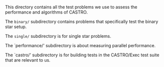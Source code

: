 This directory contains all the test problems we use to assess the performance and algorithms of CASTRO.

The `binary/` subdirectory contains problems that specifically test the binary star setup.

The `single/` subdirectory is for single star problems.

The `performance/' subdirectory is about measuring parallel performance.

The `castro/' subdirectory is for building tests in the CASTRO/Exec test suite that are relevant to us.
